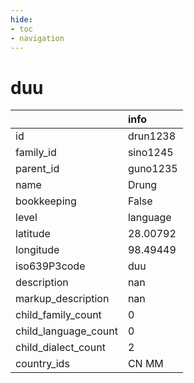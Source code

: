 ```yaml
---
hide:
- toc
- navigation
---
```

# duu
|                      | info     |
|:---------------------|:---------|
| id                   | drun1238 |
| family_id            | sino1245 |
| parent_id            | guno1235 |
| name                 | Drung    |
| bookkeeping          | False    |
| level                | language |
| latitude             | 28.00792 |
| longitude            | 98.49449 |
| iso639P3code         | duu      |
| description          | nan      |
| markup_description   | nan      |
| child_family_count   | 0        |
| child_language_count | 0        |
| child_dialect_count  | 2        |
| country_ids          | CN MM    |